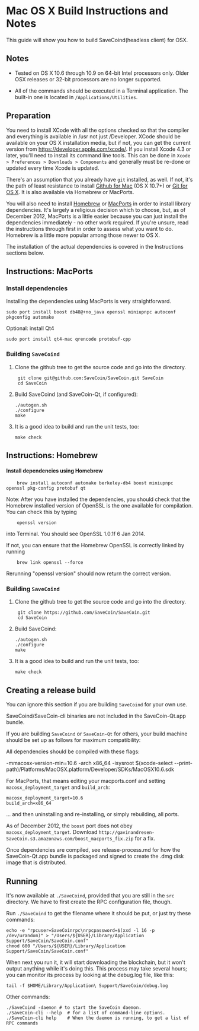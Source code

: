Mac OS X Build Instructions and Notes
====================================
This guide will show you how to build SaveCoind(headless client) for OSX.

Notes
-----

* Tested on OS X 10.6 through 10.9 on 64-bit Intel processors only.
Older OSX releases or 32-bit processors are no longer supported.

* All of the commands should be executed in a Terminal application. The
built-in one is located in `/Applications/Utilities`.

Preparation
-----------

You need to install XCode with all the options checked so that the compiler
and everything is available in /usr not just /Developer. XCode should be
available on your OS X installation media, but if not, you can get the
current version from https://developer.apple.com/xcode/. If you install
Xcode 4.3 or later, you'll need to install its command line tools. This can
be done in `Xcode > Preferences > Downloads > Components` and generally must
be re-done or updated every time Xcode is updated.

There's an assumption that you already have `git` installed, as well. If
not, it's the path of least resistance to install [Github for Mac](https://mac.github.com/)
(OS X 10.7+) or
[Git for OS X](https://code.google.com/p/git-osx-installer/). It is also
available via Homebrew or MacPorts.

You will also need to install [Homebrew](http://brew.sh)
or [MacPorts](https://www.macports.org/) in order to install library
dependencies. It's largely a religious decision which to choose, but, as of
December 2012, MacPorts is a little easier because you can just install the
dependencies immediately - no other work required. If you're unsure, read
the instructions through first in order to assess what you want to do.
Homebrew is a little more popular among those newer to OS X.

The installation of the actual dependencies is covered in the Instructions
sections below.

Instructions: MacPorts
----------------------

### Install dependencies

Installing the dependencies using MacPorts is very straightforward.

    sudo port install boost db48@+no_java openssl miniupnpc autoconf pkgconfig automake

Optional: install Qt4

    sudo port install qt4-mac qrencode protobuf-cpp

### Building `SaveCoind`

1. Clone the github tree to get the source code and go into the directory.

        git clone git@github.com:SaveCoin/SaveCoin.git SaveCoin
        cd SaveCoin

2.  Build SaveCoind (and SaveCoin-Qt, if configured):

        ./autogen.sh
        ./configure
        make

3.  It is a good idea to build and run the unit tests, too:

        make check

Instructions: Homebrew
----------------------

#### Install dependencies using Homebrew

        brew install autoconf automake berkeley-db4 boost miniupnpc openssl pkg-config protobuf qt

Note: After you have installed the dependencies, you should check that the Homebrew installed version of OpenSSL is the one available for compilation. You can check this by typing

        openssl version

into Terminal. You should see OpenSSL 1.0.1f 6 Jan 2014.

If not, you can ensure that the Homebrew OpenSSL is correctly linked by running

        brew link openssl --force

Rerunning "openssl version" should now return the correct version.

### Building `SaveCoind`

1. Clone the github tree to get the source code and go into the directory.

        git clone https://github.com/SaveCoin/SaveCoin.git
        cd SaveCoin

2.  Build SaveCoind:

        ./autogen.sh
        ./configure
        make

3.  It is a good idea to build and run the unit tests, too:

        make check

Creating a release build
------------------------
You can ignore this section if you are building `SaveCoind` for your own use.

SaveCoind/SaveCoin-cli binaries are not included in the SaveCoin-Qt.app bundle.

If you are building `SaveCoind` or `SaveCoin-Qt` for others, your build machine should be set up
as follows for maximum compatibility:

All dependencies should be compiled with these flags:

 -mmacosx-version-min=10.6
 -arch x86_64
 -isysroot $(xcode-select --print-path)/Platforms/MacOSX.platform/Developer/SDKs/MacOSX10.6.sdk

For MacPorts, that means editing your macports.conf and setting
`macosx_deployment_target` and `build_arch`:

    macosx_deployment_target=10.6
    build_arch=x86_64

... and then uninstalling and re-installing, or simply rebuilding, all ports.

As of December 2012, the `boost` port does not obey `macosx_deployment_target`.
Download `http://gavinandresen-SaveCoin.s3.amazonaws.com/boost_macports_fix.zip`
for a fix.

Once dependencies are compiled, see release-process.md for how the SaveCoin-Qt.app
bundle is packaged and signed to create the .dmg disk image that is distributed.

Running
-------

It's now available at `./SaveCoind`, provided that you are still in the `src`
directory. We have to first create the RPC configuration file, though.

Run `./SaveCoind` to get the filename where it should be put, or just try these
commands:

    echo -e "rpcuser=SaveCoinrpc\nrpcpassword=$(xxd -l 16 -p /dev/urandom)" > "/Users/${USER}/Library/Application Support/SaveCoin/SaveCoin.conf"
    chmod 600 "/Users/${USER}/Library/Application Support/SaveCoin/SaveCoin.conf"

When next you run it, it will start downloading the blockchain, but it won't
output anything while it's doing this. This process may take several hours;
you can monitor its process by looking at the debug.log file, like this:

    tail -f $HOME/Library/Application\ Support/SaveCoin/debug.log

Other commands:

    ./SaveCoind -daemon # to start the SaveCoin daemon.
    ./SaveCoin-cli --help  # for a list of command-line options.
    ./SaveCoin-cli help    # When the daemon is running, to get a list of RPC commands
